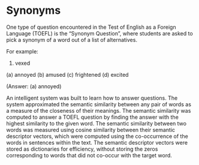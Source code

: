 # Synonyms

One type of question encountered in the Test of English as a Foreign Language (TOEFL) is the “Synonym
Question”, where students are asked to pick a synonym of a word out of a list of alternatives. 

For example:
1. vexed 

(a) annoyed
(b) amused
(c) frightened
(d) excited

(Answer: (a) annoyed)


An intelligent system was built to learn how to answer questions. The system approximated the semantic similarity between any pair of words as a measure of the closeness of their meanings. The semantic similarity was computed to answer a TOEFL question by finding the answer with the highest similarity to the given word. The semantic similarity between two words was measured using cosine similarity between their semantic descriptor vectors, which were computed using the co-occurrence of the words in sentences within the text. The semantic descriptor vectors were stored as dictionaries for efficiency, without storing the zeros corresponding to words that did not co-occur with the target word.
